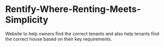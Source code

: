 # Rentify-Where-Renting-Meets-Simplicity
Website  to help owners find the correct tenants and also help tenants find the correct house based on their key requirements.
